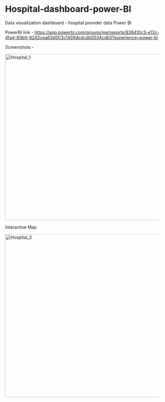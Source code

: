 # Hospital-dashboard-power-BI
Data visualization dashboard - hospital provider data Power BI

PowerBI link - https://app.powerbi.com/groups/me/reports/838410c3-e12c-4fa4-93b0-9242cea63d5f/3c1459dcdcdb0034cdb5?experience=power-bi

Screenshots -

<img width="539" alt="Hospital_1" src="https://github.com/user-attachments/assets/163bc78b-65da-48d6-894d-8b794ffdf783">

Interactive Map

<img width="529" alt="Hospital_2" src="https://github.com/user-attachments/assets/fb6e3e0a-d07b-475b-b6aa-9a74977bf260">

